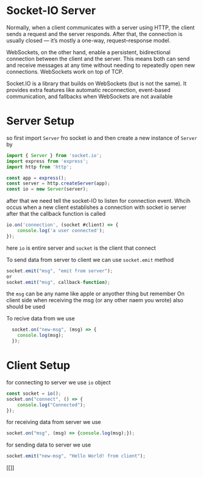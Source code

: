 # Socket-IO Server
Normally, when a client communicates with a server using HTTP, the client sends a request and the server responds. After that, the connection is usually closed — it’s mostly a one-way, request–response model.

WebSockets, on the other hand, enable a persistent, bidirectional connection between the client and the server. This means both can send and receive messages at any time without needing to repeatedly open new connections. WebSockets work on top of TCP.

Socket.IO is a library that builds on WebSockets (but is not the same). It provides extra features like automatic reconnection, event-based communication, and fallbacks when WebSockets are not available

# Server Setup
so first import `Server` fro socket io and then create a new instance of `Server` by

```js
import { Server } from 'socket.io';
import express from 'express';
import http from 'http';

const app = express();
const server = http.createServer(app);
const io = new Server(server);
```

after that we need tell the socket-IO to listen for connection event. Whcih occus when a new client establishes a connection  with socket io server after that the callback function is called

```js
io.on('connection', (socket #client) => {
    console.log('a user connected');
});
```
here `io` is entire server and `socket` is the client that connect

To send data from server to client we can use `socket.emit` method
```js
socket.emit("msg", "emit from server");
or
socket.emit("msg", callback-function);
```
the `msg` can be any name like apple or anyother thing but remember On client side when receiving the msg (or any other naem you wrote) also should be used

To recive data from we use
```js
  socket.on("new-msg", (msg) => {
    console.log(msg);
  });
  ```

# Client Setup
for connecting to server we use `io` object
```js
const socket = io();
socket.on("connect", () => {
    console.log("Connected");
});
```
for receiving data from server we use
```js
socket.on("msg", (msg) => {console.log(msg);});
````
for sending data to server we use
```js
socket.emit("new-msg", "Hello World! from client");
````
[[]]